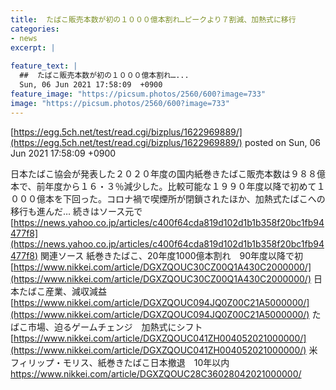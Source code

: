 ```yaml
---
title:  たばこ販売本数が初の１０００億本割れ…ピークより７割減、加熱式に移行  
categories:
- news
excerpt: |
  
feature_text: |
  ##  たばこ販売本数が初の１０００億本割れ…...
  Sun, 06 Jun 2021 17:58:09  +0900
feature_image: "https://picsum.photos/2560/600?image=733"
image: "https://picsum.photos/2560/600?image=733"
---
```


[https://egg.5ch.net/test/read.cgi/bizplus/1622969889/](https://egg.5ch.net/test/read.cgi/bizplus/1622969889/)
posted on Sun, 06 Jun 2021 17:58:09  +0900

<!--more-->

日本たばこ協会が発表した２０２０年度の国内紙巻きたばこ販売本数は９８８億本で、前年度から１６・３％減少した。比較可能な１９９０年度以降で初めて１０００億本を下回った。コロナ禍で喫煙所が閉鎖されたほか、加熱式たばこへの移行も進んだ… 続きはソース元で [https://news.yahoo.co.jp/articles/c400f64cda819d102d1b1b358f20bc1fb94477f8](https://news.yahoo.co.jp/articles/c400f64cda819d102d1b1b358f20bc1fb94477f8) 関連ソース 紙巻きたばこ、20年度1000億本割れ　90年度以降で初 [https://www.nikkei.com/article/DGXZQOUC30CZ00Q1A430C2000000/](https://www.nikkei.com/article/DGXZQOUC30CZ00Q1A430C2000000/) 日本たばこ産業、減収減益 [https://www.nikkei.com/article/DGXZQOUC094JQ0Z00C21A5000000/](https://www.nikkei.com/article/DGXZQOUC094JQ0Z00C21A5000000/) たばこ市場、迫るゲームチェンジ　加熱式にシフト [https://www.nikkei.com/article/DGXZQOUC041ZH004052021000000/](https://www.nikkei.com/article/DGXZQOUC041ZH004052021000000/) 米フィリップ・モリス、紙巻きたばこ日本撤退　10年以内 https://www.nikkei.com/article/DGXZQOUC28C36028042021000000/
